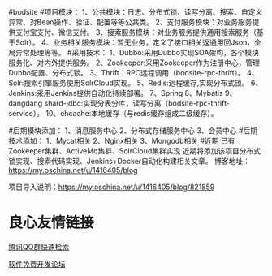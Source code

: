 #bodsite
#项目模块：
	1、公共模块：日志、分布式锁、读写分离、搜索、自定义异常、对Bean操作、验证、配置等等公共类。
	2、支付服务模块：对业务服务提供支付宝支付、微信支付。
	3、搜索服务模块：对业务服务提供通用搜索服务（基于Solr）。
	4、业务相关服务模块：暂无业务，定义了接口相关返通用回Json，全局异常处理等等。
#采用技术：
	1、Dubbo:采用Dubbo实现SOA架构，各个模块服务化、对内外提供服务。
	2、Zookeeper:采用Zookeeper作为注册中心，管理Dubbo配置、分布式锁。
    3、Thrift：RPC远程调用（bodsite-rpc-thrift）。
	4、Solr:搜索引擎服务使用SolrCloud实现。
	5、Redis:远程缓存,实现分布式锁。
	6、Jenkins:采用Jenkins提供自动化持续部署。
	7、Spring
	8、Mybatis
	9、dangdang shard-jdbc:实现分表分库，读写分离（bodsite-rpc-thrift-service）。
	10、ehcache:本地缓存（与redis缓存组成二级缓存）。

#后期模块添加：
	1、消息服务中心
	2、分布式存储服务中心
	3、会员中心
#后期技术添加：
	1、Mycat相关
	2、Nginx相关
	3、Mongodb相关
#近期
已有Zookeeper集群、ActiveMq集群、SolrCloud集群实现
近期将添加该项目分布式锁实现、搜索代码实现、Jenkins+Docker自动化构建相关文章。
博客地址：https://my.oschina.net/u/1416405/blog

项目导入说明：https://my.oschina.net/u/1416405/blog/821859


 # 良心友情链接

[腾讯QQ群快速检索](http://u.720life.cn/s/8cf73f7c)

[软件免费开发论坛](http://u.720life.cn/s/bbb01dc0)